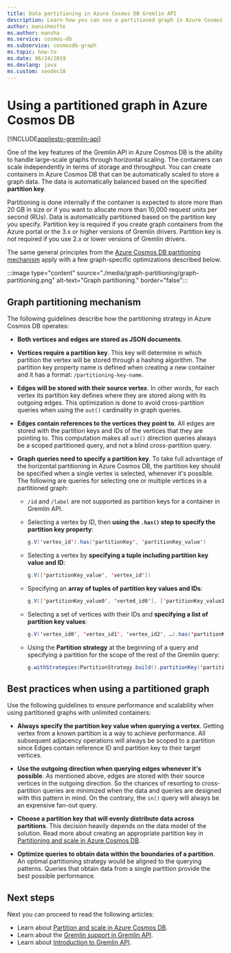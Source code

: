 ```yaml
---
title: Data partitioning in Azure Cosmos DB Gremlin API
description: Learn how you can use a partitioned graph in Azure Cosmos DB. This article also describes the requirements and best practices for a partitioned graph.
author: manishmsfte
ms.author: mansha
ms.service: cosmos-db
ms.subservice: cosmosdb-graph
ms.topic: how-to
ms.date: 06/24/2019
ms.devlang: java
ms.custom: seodec18
---
```

# Using a partitioned graph in Azure Cosmos DB
[!INCLUDE[appliesto-gremlin-api](../includes/appliesto-gremlin-api.md)]

One of the key features of the Gremlin API in Azure Cosmos DB is the ability to handle large-scale graphs through horizontal scaling. The containers can scale independently in terms of storage and throughput. You can create containers in Azure Cosmos DB that can be automatically scaled to store a graph data. The data is automatically balanced based on the specified **partition key**.

Partitioning is done internally if the container is expected to store more than 20 GB in size or if you want to allocate more than 10,000 request units per second (RUs). Data is automatically partitioned based on the partition key you specify. Partition key is required if you create graph containers from the Azure portal or the 3.x or higher versions of Gremlin drivers. Partition key is not required if you use 2.x or lower versions of Gremlin drivers.

The same general principles from the [Azure Cosmos DB partitioning mechanism](../partitioning-overview.md) apply with a few graph-specific optimizations described below.

:::image type="content" source="./media/graph-partitioning/graph-partitioning.png" alt-text="Graph partitioning." border="false":::

## Graph partitioning mechanism

The following guidelines describe how the partitioning strategy in Azure Cosmos DB operates:

- **Both vertices and edges are stored as JSON documents**.

- **Vertices require a partition key**. This key will determine in which partition the vertex will be stored through a hashing algorithm. The partition key property name is defined when creating a new container and it has a format: `/partitioning-key-name`.

- **Edges will be stored with their source vertex**. In other words, for each vertex its partition key defines where they are stored along with its outgoing edges. This optimization is done to avoid cross-partition queries when using the `out()` cardinality in graph queries.

- **Edges contain references to the vertices they point to**. All edges are stored with the partition keys and IDs of the vertices that they are pointing to. This computation makes all `out()` direction queries always be a scoped partitioned query, and not a blind cross-partition query.

- **Graph queries need to specify a partition key**. To take full advantage of the horizontal partitioning in Azure Cosmos DB, the partition key should be specified when a single vertex is selected, whenever it's possible. The following are queries for selecting one or multiple vertices in a partitioned graph:

    - `/id` and `/label` are not supported as partition keys for a container in Gremlin API.


    - Selecting a vertex by ID, then **using the `.has()` step to specify the partition key property**:

        ```java
        g.V('vertex_id').has('partitionKey', 'partitionKey_value')
        ```

    - Selecting a vertex by **specifying a tuple including partition key value and ID**:

        ```java
        g.V(['partitionKey_value', 'vertex_id'])
        ```

    - Specifying an **array of tuples of partition key values and IDs**:

        ```java
        g.V(['partitionKey_value0', 'verted_id0'], ['partitionKey_value1', 'vertex_id1'], ...)
        ```

    - Selecting a set of vertices with their IDs and **specifying a list of partition key values**:

        ```java
        g.V('vertex_id0', 'vertex_id1', 'vertex_id2', …).has('partitionKey', within('partitionKey_value0', 'partitionKey_value01', 'partitionKey_value02', …)
        ```

    - Using the **Partition strategy** at the beginning of a query and specifying a partition for the scope of the rest of the Gremlin query:

        ```java
        g.withStrategies(PartitionStrategy.build().partitionKey('partitionKey').readPartitions('partitionKey_value').create()).V()
        ```

## Best practices when using a partitioned graph

Use the following guidelines to ensure performance and scalability when using partitioned graphs with unlimited containers:

- **Always specify the partition key value when querying a vertex**. Getting vertex from a known partition is a way to achieve performance. All subsequent adjacency operations will always be scoped to a partition since Edges contain reference ID and partition key to their target vertices.

- **Use the outgoing direction when querying edges whenever it's possible**. As mentioned above, edges are stored with their source vertices in the outgoing direction. So the chances of resorting to cross-partition queries are minimized when the data and queries are designed with this pattern in mind. On the contrary, the `in()` query will always be an expensive fan-out query.

- **Choose a partition key that will evenly distribute data across partitions**. This decision heavily depends on the data model of the solution. Read more about creating an appropriate partition key in [Partitioning and scale in Azure Cosmos DB](../partitioning-overview.md).

- **Optimize queries to obtain data within the boundaries of a partition**. An optimal partitioning strategy would be aligned to the querying patterns. Queries that obtain data from a single partition provide the best possible performance.

## Next steps

Next you can proceed to read the following articles:

* Learn about [Partition and scale in Azure Cosmos DB](../partitioning-overview.md).
* Learn about the [Gremlin support in Gremlin API](gremlin-support.md).
* Learn about [Introduction to Gremlin API](graph-introduction.md).
